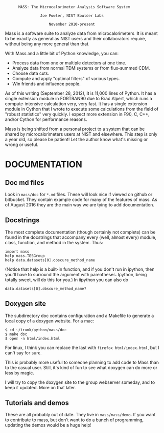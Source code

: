 
          MASS: The Microcalorimeter Analysis Software System

                    Joe Fowler, NIST Boulder Labs

                        November 2010-present



Mass is a software suite to analyze data from microcalorimeters.  It is meant to be exactly as general as NIST users and their collaborators require, without being any more general than that.  

With Mass and a little bit of Python knowledge, you can:

* Process data from one or multiple detectors at one time.
* Analyze data from normal TDM systems or from flux-summed CDM.
* Choose data cuts.
* Compute and apply "optimal filters" of various types.
* Win friends and influence people.

As of this writing (September 28, 2012), it is 11,000 lines of Python. It has a single extension module in FORTRAN90 due to Brad Alpert, which runs a compute-intensive calculation very, very fast. It has a
single extension module in Cython that I wrote to execute some calculations from the field of "robust statistics" very quickly.  I expect more extension in F90, C, C++, and/or Cython for performance reasons.

Mass is being shifted from a personal project to a system that can be shared by microcalorimeters users at NIST and elsewhere.  This step is only a year old, so please be patient!  Let the author know what's missing or wrong or useful.


# DOCUMENTATION

## Doc md files

Look in `mass/doc` for `*.md` files. These will look nice if viewed on github or bitbucket. They contain example code for many of the features of mass. As of August 2016 they are the main way we are tying to add documentation.

## Docstrings


The most complete documentation (though certainly not complete) can be found in the docstrings that accompany every (well, almost every) module, class, function, and method in the system.  Thus:
```
import mass
help mass.TESGroup
help data.datasets[0].obscure_method_name
```
(Notice that help is a built-in function, and if you don't run in ipython, then you'll have to surround the argument with parentheses. Ipython, being totally sweet, will do this for you.) In iipython you can also do
```
data.datasets[0].obscure_method_name?
```
## Doxygen site

The subdirectory doc contains configuration and a Makefile to generate a local copy of a doxygen website.  For a mac:
```
$ cd ~/trunk/python/mass/doc
$ make doc
$ open -n html/index.html
```

For linux, I think you can replace the last with
`firefox html/index.html`, but I can't say for sure.

This is probably more useful to someone planning to add code to Mass than to the casual user.  Still, it's kind of fun to see what doxygen can do more or less by magic.

I will try to copy the doxygen site to the group webserver someday, and to keep it updated.  More on that later.


## Tutorials and demos

These are all probably out of date. They live in `mass/mass/demo`. If you want to contribute to mass, but don't want to do a bunch of programming, updating the demos would be a huge help!
